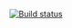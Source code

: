 [![Build status](https://ci.appveyor.com/api/projects/status/iqtj05ngbncxulfr?svg=true)](https://ci.appveyor.com/project/AzEsmAlexey/patternssecond)